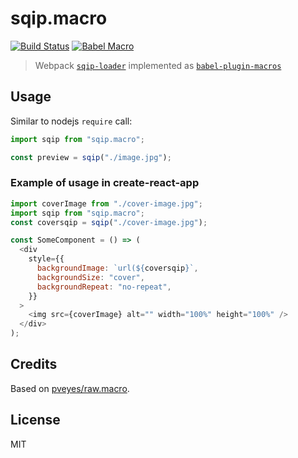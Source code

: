 # sqip.macro

[![Build Status](https://travis-ci.org/stereobooster/sqip.macro.svg?branch=master)](https://travis-ci.org/stereobooster/sqip.macro) [![Babel Macro](https://img.shields.io/badge/babel--macro-%F0%9F%8E%A3-f5da55.svg?style=flat-square)](https://github.com/kentcdodds/babel-plugin-macros)

> Webpack [`sqip-loader`](https://github.com/EmilTholin/sqip-loader) implemented as [`babel-plugin-macros`](https://github.com/kentcdodds/babel-plugin-macros)

## Usage

Similar to nodejs `require` call:

```js
import sqip from "sqip.macro";

const preview = sqip("./image.jpg");
```

### Example of usage in create-react-app

```js
import coverImage from "./cover-image.jpg";
import sqip from "sqip.macro";
const coversqip = sqip("./cover-image.jpg");

const SomeComponent = () => (
  <div
    style={{
      backgroundImage: `url(${coversqip}`,
      backgroundSize: "cover",
      backgroundRepeat: "no-repeat",
    }}
  >
    <img src={coverImage} alt="" width="100%" height="100%" />
  </div>
);
```

## Credits

Based on [pveyes/raw.macro](https://github.com/pveyes/raw.macro).

## License

MIT
